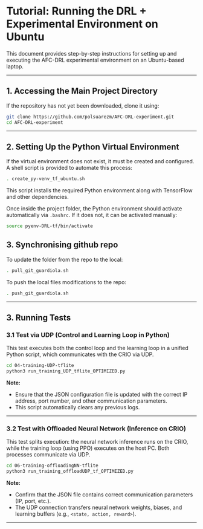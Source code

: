 # Tutorial: Running the DRL + Experimental Environment on Ubuntu

This document provides step-by-step instructions for setting up and executing the AFC-DRL experimental environment on an Ubuntu-based laptop.

---

## 1. Accessing the Main Project Directory

If the repository has not yet been downloaded, clone it using:

```bash
git clone https://github.com/polsuarezm/AFC-DRL-experiment.git
cd AFC-DRL-experiment
```

---

## 2. Setting Up the Python Virtual Environment

If the virtual environment does not exist, it must be created and configured. A shell script is provided to automate this process:

```bash
. create_py-venv_tf_ubuntu.sh
```

This script installs the required Python environment along with TensorFlow and other dependencies.

Once inside the project folder, the Python environment should activate automatically via `.bashrc`. If it does not, it can be activated manually:

```bash
source pyenv-DRL-tf/bin/activate
```

## 3. Synchronising github repo 

To update the folder from the repo to the local:
```bash
. pull_git_guardiola.sh
```

To push the local files modifications to the repo:
```bash
. push_git_guardiola.sh
```
---

## 3. Running Tests

### 3.1 Test via UDP (Control and Learning Loop in Python)

This test executes both the control loop and the learning loop in a unified Python script, which communicates with the CRIO via UDP.

```bash
cd 04-training-UDP-tflite
python3 run_training_UDP_tflite_OPTIMIZED.py
```

**Note:**  
- Ensure that the JSON configuration file is updated with the correct IP address, port number, and other communication parameters.
- This script automatically clears any previous logs.

---

### 3.2 Test with Offloaded Neural Network (Inference on CRIO)

This test splits execution: the neural network inference runs on the CRIO, while the training loop (using PPO) executes on the host PC. Both processes communicate via UDP.

```bash
cd 06-training-offloadingNN-tflite
python3 run_training_offloadUDP_tf_OPTIMIZED.py
```

**Note:**  
- Confirm that the JSON file contains correct communication parameters (IP, port, etc.).
- The UDP connection transfers neural network weights, biases, and learning buffers (e.g., `<state, action, reward>`).

---








